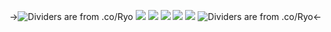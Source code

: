 ->![Dividers  are  from  .co/Ryo](https://i.postimg.cc/fb5CN89h/Untitled1696-20240311225410.png)
![](https://i.postimg.cc/zGS7byPP/msquxn.png)
![](https://i.postimg.cc/bJNJn5Ht/Untitled783-20230307010509-1.png)
![](https://i.postimg.cc/65xSW-1mk/IMG-8846.png)
![](https://i.postimg.cc/bJNJn5Ht/Untitled783-20230307010509-1.png)
![](https://i.postimg.cc/YSdxRJ76/qsyk4r.png)
![Dividers  are  from  .co/Ryo](https://i.postimg.cc/SKmd3Bjr/Untitled1696-20240311225413.png)<-